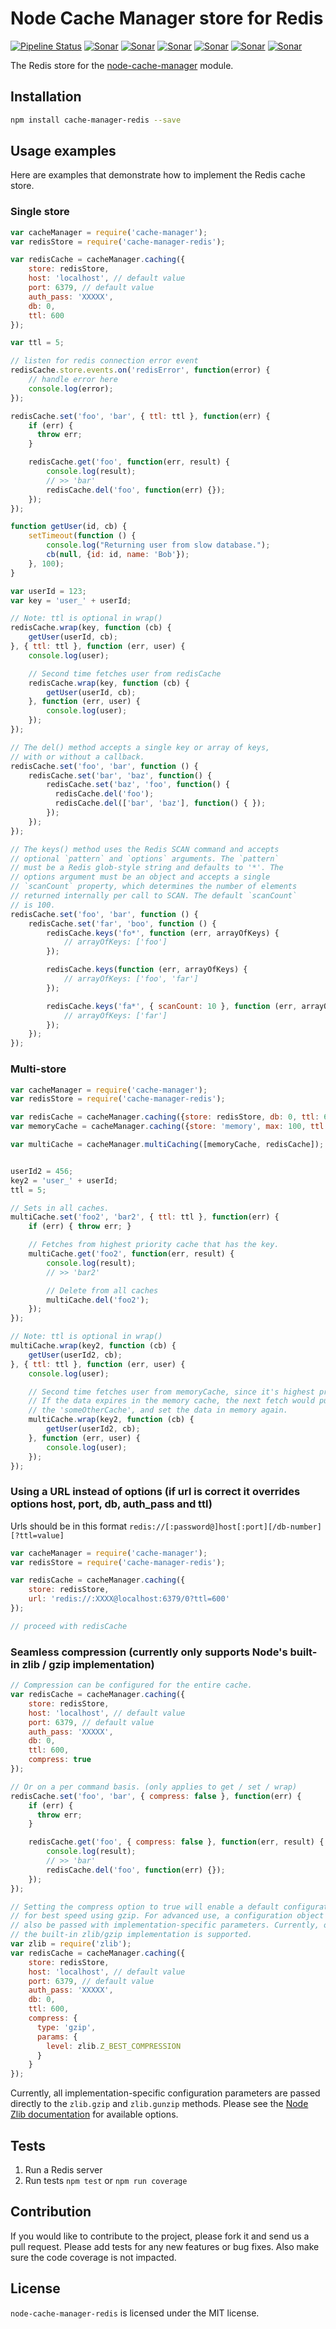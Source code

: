 Node Cache Manager store for Redis
==================================

[![Pipeline Status](https://gitlab.com/dial-once/node-cache-manager-redis/badges/master/pipeline.svg)](https://gitlab.com/dial-once/node-cache-manager-redis/commits/master)
[![Sonar](http://proxy.dialonce.net/sonar/api/badges/gate?key=node-cache-manager-redis)](http://sonar.dialonce.net/dashboard?id=node-cache-manager-redis)
[![Sonar](http://proxy.dialonce.net/sonar/api/badges/measure?key=node-cache-manager-redis&metric=ncloc)](http://sonar.dialonce.net/dashboard?id=node-cache-manager-redis)
[![Sonar](http://proxy.dialonce.net/sonar/api/badges/measure?key=node-cache-manager-redis&metric=coverage)](http://sonar.dialonce.net/dashboard?id=node-cache-manager-redis)
[![Sonar](http://proxy.dialonce.net/sonar/api/badges/measure?key=node-cache-manager-redis&metric=code_smells)](http://proxy.dialonce.net/sonar/api/badges/measure?key=node-cache-manager-redis&metric=coverage)
[![Sonar](http://proxy.dialonce.net/sonar/api/badges/measure?key=node-cache-manager-redis&metric=bugs)](http://sonar.dialonce.net/dashboard?id=node-cache-manager-redis)
[![Sonar](http://proxy.dialonce.net/sonar/api/badges/measure?key=node-cache-manager-redis&metric=sqale_debt_ratio)](http://sonar.dialonce.net/dashboard?id=node-cache-manager-redis)

The Redis store for the [node-cache-manager](https://github.com/BryanDonovan/node-cache-manager) module.

Installation
------------

```sh
npm install cache-manager-redis --save
```

Usage examples
--------------

Here are examples that demonstrate how to implement the Redis cache store.

### Single store

```js
var cacheManager = require('cache-manager');
var redisStore = require('cache-manager-redis');

var redisCache = cacheManager.caching({
	store: redisStore,
	host: 'localhost', // default value
	port: 6379, // default value
	auth_pass: 'XXXXX',
	db: 0,
	ttl: 600
});

var ttl = 5;

// listen for redis connection error event
redisCache.store.events.on('redisError', function(error) {
	// handle error here
	console.log(error);
});

redisCache.set('foo', 'bar', { ttl: ttl }, function(err) {
    if (err) {
      throw err;
    }

    redisCache.get('foo', function(err, result) {
        console.log(result);
        // >> 'bar'
        redisCache.del('foo', function(err) {});
    });
});

function getUser(id, cb) {
    setTimeout(function () {
        console.log("Returning user from slow database.");
        cb(null, {id: id, name: 'Bob'});
    }, 100);
}

var userId = 123;
var key = 'user_' + userId;

// Note: ttl is optional in wrap()
redisCache.wrap(key, function (cb) {
    getUser(userId, cb);
}, { ttl: ttl }, function (err, user) {
    console.log(user);

    // Second time fetches user from redisCache
    redisCache.wrap(key, function (cb) {
        getUser(userId, cb);
    }, function (err, user) {
        console.log(user);
    });
});

// The del() method accepts a single key or array of keys,
// with or without a callback.
redisCache.set('foo', 'bar', function () {
    redisCache.set('bar', 'baz', function() {
        redisCache.set('baz', 'foo', function() {
          redisCache.del('foo');
          redisCache.del(['bar', 'baz'], function() { });
        });
    });
});

// The keys() method uses the Redis SCAN command and accepts
// optional `pattern` and `options` arguments. The `pattern`
// must be a Redis glob-style string and defaults to '*'. The
// options argument must be an object and accepts a single
// `scanCount` property, which determines the number of elements
// returned internally per call to SCAN. The default `scanCount`
// is 100.
redisCache.set('foo', 'bar', function () {
    redisCache.set('far', 'boo', function () {
        redisCache.keys('fo*', function (err, arrayOfKeys) {
            // arrayOfKeys: ['foo']
        });

        redisCache.keys(function (err, arrayOfKeys) {
            // arrayOfKeys: ['foo', 'far']
        });

        redisCache.keys('fa*', { scanCount: 10 }, function (err, arrayOfKeys) {
            // arrayOfKeys: ['far']
        });
    });
});

```

### Multi-store

```js
var cacheManager = require('cache-manager');
var redisStore = require('cache-manager-redis');

var redisCache = cacheManager.caching({store: redisStore, db: 0, ttl: 600});
var memoryCache = cacheManager.caching({store: 'memory', max: 100, ttl: 60});

var multiCache = cacheManager.multiCaching([memoryCache, redisCache]);


userId2 = 456;
key2 = 'user_' + userId;
ttl = 5;

// Sets in all caches.
multiCache.set('foo2', 'bar2', { ttl: ttl }, function(err) {
    if (err) { throw err; }

    // Fetches from highest priority cache that has the key.
    multiCache.get('foo2', function(err, result) {
        console.log(result);
        // >> 'bar2'

        // Delete from all caches
        multiCache.del('foo2');
    });
});

// Note: ttl is optional in wrap()
multiCache.wrap(key2, function (cb) {
    getUser(userId2, cb);
}, { ttl: ttl }, function (err, user) {
    console.log(user);

    // Second time fetches user from memoryCache, since it's highest priority.
    // If the data expires in the memory cache, the next fetch would pull it from
    // the 'someOtherCache', and set the data in memory again.
    multiCache.wrap(key2, function (cb) {
        getUser(userId2, cb);
    }, function (err, user) {
        console.log(user);
    });
});
```

### Using a URL instead of options (if url is correct it overrides options host, port, db, auth_pass and ttl)
Urls should be in this format `redis://[:password@]host[:port][/db-number][?ttl=value]`
```js
var cacheManager = require('cache-manager');
var redisStore = require('cache-manager-redis');

var redisCache = cacheManager.caching({
	store: redisStore,
	url: 'redis://:XXXX@localhost:6379/0?ttl=600'
});

// proceed with redisCache
```

### Seamless compression (currently only supports Node's built-in zlib / gzip implementation)

```js
// Compression can be configured for the entire cache.
var redisCache = cacheManager.caching({
	store: redisStore,
	host: 'localhost', // default value
	port: 6379, // default value
	auth_pass: 'XXXXX',
	db: 0,
	ttl: 600,
	compress: true
});

// Or on a per command basis. (only applies to get / set / wrap)
redisCache.set('foo', 'bar', { compress: false }, function(err) {
    if (err) {
      throw err;
    }

    redisCache.get('foo', { compress: false }, function(err, result) {
        console.log(result);
        // >> 'bar'
        redisCache.del('foo', function(err) {});
    });
});

// Setting the compress option to true will enable a default configuration
// for best speed using gzip. For advanced use, a configuration object may
// also be passed with implementation-specific parameters. Currently, only
// the built-in zlib/gzip implementation is supported.
var zlib = require('zlib');
var redisCache = cacheManager.caching({
	store: redisStore,
	host: 'localhost', // default value
	port: 6379, // default value
	auth_pass: 'XXXXX',
	db: 0,
	ttl: 600,
	compress: {
	  type: 'gzip',
	  params: {
	    level: zlib.Z_BEST_COMPRESSION
	  }
	}
});
```
Currently, all implementation-specific configuration parameters are passed directly to the `zlib.gzip` and `zlib.gunzip` methods. Please see the [Node Zlib documentation](https://nodejs.org/dist/latest-v6.x/docs/api/zlib.html#zlib_class_options) for available options.

Tests
-----

1. Run a Redis server
2. Run tests `npm test` or `npm run coverage`


Contribution
------------

If you would like to contribute to the project, please fork it and send us a pull request. Please add tests for any new features or bug fixes. Also make sure the code coverage is not impacted.


License
-------

`node-cache-manager-redis` is licensed under the MIT license.
